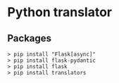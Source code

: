 # Python translator

## Packages
```
> pip install "Flask[async]"
> pip install flask-pydantic
> pip install flask
> pip install translators
```
